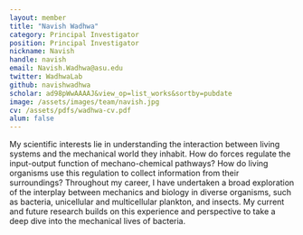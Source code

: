 ```yaml
---
layout: member
title: "Navish Wadhwa"
category: Principal Investigator
position: Principal Investigator
nickname: Navish
handle: navish
email: Navish.Wadhwa@asu.edu
twitter: WadhwaLab
github: navishwadhwa
scholar: ad98pWwAAAAJ&view_op=list_works&sortby=pubdate
image: /assets/images/team/navish.jpg
cv: /assets/pdfs/wadhwa-cv.pdf
alum: false
---
```

<!-- Ever since I learnt classical mechanics in high school, I have been amazed by the awesome power of Newton's laws and how much of the world can be understood by using different versions of these physical laws.  -->
My scientific interests lie in understanding the interaction between living systems and the mechanical world they inhabit. How do forces regulate the input-output function of mechano-chemical pathways? How do living organisms use this regulation to collect information from their surroundings? Throughout my career, I have undertaken a broad exploration of the interplay between mechanics and biology in diverse organisms, such as bacteria, unicellular and multicellular plankton, and insects. My current and future research builds on this experience and perspective to take a deep dive into the mechanical lives of bacteria.